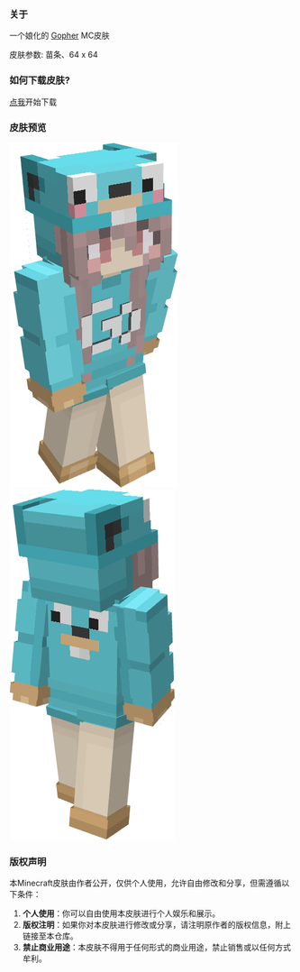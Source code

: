 ### 关于

一个娘化的 [Gopher](https://go.dev/blog/gopher) MC皮肤

皮肤参数: 苗条、64 x 64

### 如何下载皮肤?

[点我](./Skin/Gopher.png)开始下载

### 皮肤预览

![前视图](./demo/demo_1.png)  ![后视图](./demo/demo_2.png)

### 版权声明

本Minecraft皮肤由作者公开，仅供个人使用，允许自由修改和分享，但需遵循以下条件：

1. **个人使用**：你可以自由使用本皮肤进行个人娱乐和展示。
2. **版权注明**：如果你对本皮肤进行修改或分享，请注明原作者的版权信息，附上链接至本仓库。
3. **禁止商业用途**：本皮肤不得用于任何形式的商业用途，禁止销售或以任何方式牟利。